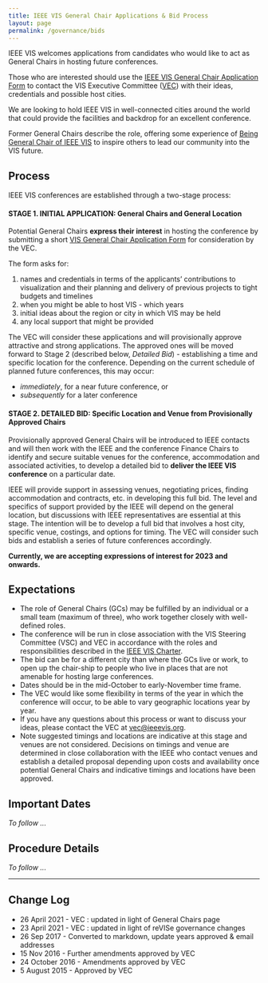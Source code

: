 ```yaml
---
title: IEEE VIS General Chair Applications & Bid Process
layout: page
permalink: /governance/bids
---
```


IEEE VIS welcomes applications from candidates who would like to act as General Chairs in hosting future conferences.

Those who are interested should use the [IEEE VIS General Chair Application Form](https://docs.google.com/forms/d/1AaIJ62xvdRFLhhh7IY_HIleNS9TEjGDuutx12PDWgS4/edit?ts=602bda3a) to contact the VIS Executive Committee ([VEC](mailto:vec@ieeevis.org)) with their ideas, credentials and possible host cities.

We are looking to hold IEEE VIS in well-connected cities around the world that could provide the facilities and backdrop for an excellent conference.

Former General Chairs describe the role, offering some experience of [Being General Chair of IEEE VIS](/governance/generalChairs) to inspire others to lead our community into the VIS future.

## Process

IEEE VIS conferences are established through a two-stage process:

#### STAGE 1. INITIAL APPLICATION: General Chairs and General Location

Potential General Chairs **express their interest** in hosting the conference by submitting a short [VIS General Chair Application Form](https://docs.google.com/forms/d/1AaIJ62xvdRFLhhh7IY_HIleNS9TEjGDuutx12PDWgS4/edit?ts=602bda3a) for consideration by the VEC.

The form asks for:
 1. names and credentials in terms of the applicants’ contributions to visualization and their planning and delivery of previous projects to tight budgets and timelines
 2. when you might be able to host VIS - which years
 3. initial ideas about the region or city in which VIS may be held
 4. any local support that might be provided

The VEC will consider these applications and will provisionally approve attractive and strong applications. The approved ones will be moved forward to Stage 2 (described below, _Detailed Bid_) - establishing a time and specific location for the conference. Depending on the current schedule of planned future conferences, this may occur:
 * _immediately_, for a near future conference, or
 * _subsequently_ for a later conference

#### STAGE 2. DETAILED BID: Specific Location and Venue from Provisionally Approved Chairs

Provisionally approved General Chairs will be introduced to IEEE contacts and will then work with the IEEE and the conference Finance Chairs to identify and secure suitable venues for the conference, accommodation and associated activities, to develop a detailed bid to **deliver the IEEE VIS conference** on a particular date.

IEEE will provide support in assessing venues, negotiating prices, finding accommodation and contracts, etc. in developing this full bid. The level and specifics of support provided by the IEEE will depend on the general location, but discussions with IEEE representatives are essential at this stage.
The intention will be to develop a full bid that involves a host city, specific venue, costings, and options for timing. The VEC will consider such bids and establish a series of future conferences accordingly.

**Currently, we are accepting expressions of interest for 2023 and onwards.**

## Expectations

* The role of General Chairs (GCs) may be fulfilled by an individual or a small team (maximum of three), who work together closely with well-defined roles.
* The conference will be run in close association with the VIS Steering Committee (VSC) and VEC in accordance with the roles and responsibilities described in the [IEEE VIS Charter](https://drive.google.com/file/d/1CzoEKf0CiHvybLsB44OcoD9OFiCTT210/view?usp=sharing).
* The bid can be for a different city than where the GCs live or work, to open up the chair-ship to people who live in places that are not amenable for hosting large conferences.
* Dates should be in the mid-October to early-November time frame.
* The VEC would like some flexibility in terms of the year in which the conference will occur, to be able to vary geographic locations year by year.
* If you have any questions about this process or want to discuss your ideas, please contact the VEC at [vec@ieeevis.org](mailto:vec@ieeevis.org).
 * Note suggested timings and locations are indicative at this stage and venues are not considered. Decisions on timings and venue are determined in close collaboration with the IEEE who contact venues and establish a detailed proposal depending upon costs and availability once potential General Chairs and indicative timings and locations have been approved.

## Important Dates

_To follow ..._

## Procedure Details

_To follow ..._

---

## Change Log
* 26 April 2021 - VEC : updated in light of General Chairs page 
* 23 April 2021 - VEC : updated in light of reVISe governance changes
* 26 Sep 2017 - Converted to markdown, update years approved & email addresses
* 15 Nov 2016 - Further amendments approved by VEC
* 24 October 2016 - Amendments approved by VEC
* 5 August 2015 - Approved by VEC
